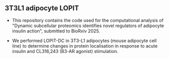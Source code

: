 ## 3T3L1 adipocyte LOPIT 

- This repository contains the code used for the computational analysis of "Dynamic
subcellular proteomics identifies novel regulators of adipocyte insulin action",
submitted to BioRxiv 2025. 

- We performed LOPIT-DC in 3T3-L1 adipocytes (mouse
adipocyte cell line) to determine changes in protein localisation in response to
acute insulin and CL316,243 (B3-AR agonist) stimulation.
